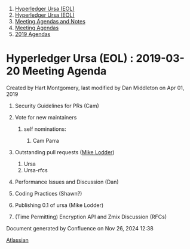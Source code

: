 1. [Hyperledger Ursa (EOL)](index.html)
2. [Hyperledger Ursa (EOL)](19595269.html)
3. [Meeting Agendas and Notes](Meeting-Agendas-and-Notes_19603313.html)
4. [Meeting Agendas](Meeting-Agendas_19603319.html)
5. [2019 Agendas](2019-Agendas_19611656.html)

# Hyperledger Ursa (EOL) : 2019-03-20 Meeting Agenda

Created by Hart Montgomery, last modified by Dan Middleton on Apr 01, 2019

1. Security Guidelines for PRs (Cam)
2. Vote for new maintainers 
   
   1. self nominations:
      
      1. Cam Parra
3. Outstanding pull requests ([Mike Lodder](/wiki/pages/createpage.action?spaceKey=ursa&title=Mike%20Lodder&linkCreation=true&fromPageId=19603358))
   
   1. Ursa
   2. Ursa-rfcs
4. Performance Issues and Discussion (Dan)
5. Coding Practices (Shawn?)
6. Publishing 0.1 of ursa (Mike Lodder)
7. (Time Permitting) Encryption API and Zmix Discussion (RFCs)

Document generated by Confluence on Nov 26, 2024 12:38

[Atlassian](http://www.atlassian.com/)
